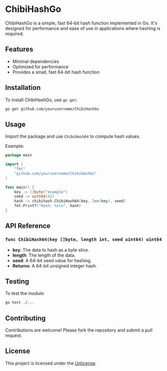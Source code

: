 
# ChibiHashGo

ChibiHashGo is a simple, fast 64-bit hash function implemented in Go. It's designed for performance and ease of use in applications where hashing is required.

## Features
- Minimal dependencies
- Optimized for performance
- Provides a small, fast 64-bit hash function

## Installation

To install ChibiHashGo, use `go get`:

```bash
go get github.com/yourusername/ChibiHashGo
```

## Usage

Import the package and use `ChibiHash64` to compute hash values.

Example:

```go
package main

import (
    "fmt"
    "github.com/yourusername/ChibiHashGo"
)

func main() {
    key := []byte("example")
    seed := uint64(42)
    hash := chibihash.ChibiHash64(key, len(key), seed)
    fmt.Printf("Hash: %x\n", hash)
}
```

## API Reference

### `func ChibiHash64(key []byte, length int, seed uint64) uint64`

- **key**: The data to hash as a byte slice.
- **length**: The length of the data.
- **seed**: A 64-bit seed value for hashing.
- **Returns**: A 64-bit unsigned integer hash.

## Testing

To test the module:

```bash
go test ./...
```

## Contributing

Contributions are welcome! Please fork the repository and submit a pull request.

## License

This project is licensed under the [Unlicense](https://unlicense.org/).

